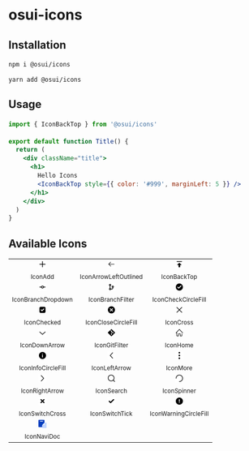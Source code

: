 # osui-icons

## Installation

```shell
npm i @osui/icons
```

```shell
yarn add @osui/icons
```

## Usage

```jsx
import { IconBackTop } from '@osui/icons'

export default function Title() {
  return (
    <div className="title">
      <h1>
        Hello Icons
        <IconBackTop style={{ color: '#999', marginLeft: 5 }} />
      </h1>
    </div>
  )
}
```

## Available Icons

<table><tbody><tr><td align="center">
                                                        <img width="16" height="16" src="./svg/add.svg"/>
                                                        <br/><sub>IconAdd</sub>
                                                        </td><td align="center">
                                                        <img width="16" height="16" src="./svg/arrow-left-outlined.svg"/>
                                                        <br/><sub>IconArrowLeftOutlined</sub>
                                                        </td><td align="center">
                                                        <img width="16" height="16" src="./svg/back-top.svg"/>
                                                        <br/><sub>IconBackTop</sub>
                                                        </td></tr><tr><td align="center">
                                                        <img width="16" height="16" src="./svg/branch-dropdown.svg"/>
                                                        <br/><sub>IconBranchDropdown</sub>
                                                        </td><td align="center">
                                                        <img width="16" height="16" src="./svg/branch-filter.svg"/>
                                                        <br/><sub>IconBranchFilter</sub>
                                                        </td><td align="center">
                                                        <img width="16" height="16" src="./svg/check-circle-fill.svg"/>
                                                        <br/><sub>IconCheckCircleFill</sub>
                                                        </td></tr><tr><td align="center">
                                                        <img width="16" height="16" src="./svg/checked.svg"/>
                                                        <br/><sub>IconChecked</sub>
                                                        </td><td align="center">
                                                        <img width="16" height="16" src="./svg/close-circle-fill.svg"/>
                                                        <br/><sub>IconCloseCircleFill</sub>
                                                        </td><td align="center">
                                                        <img width="16" height="16" src="./svg/cross.svg"/>
                                                        <br/><sub>IconCross</sub>
                                                        </td></tr><tr><td align="center">
                                                        <img width="16" height="16" src="./svg/down-arrow.svg"/>
                                                        <br/><sub>IconDownArrow</sub>
                                                        </td><td align="center">
                                                        <img width="16" height="16" src="./svg/git-filter.svg"/>
                                                        <br/><sub>IconGitFilter</sub>
                                                        </td><td align="center">
                                                        <img width="16" height="16" src="./svg/home.svg"/>
                                                        <br/><sub>IconHome</sub>
                                                        </td></tr><tr><td align="center">
                                                        <img width="16" height="16" src="./svg/info-circle-fill.svg"/>
                                                        <br/><sub>IconInfoCircleFill</sub>
                                                        </td><td align="center">
                                                        <img width="16" height="16" src="./svg/left-arrow.svg"/>
                                                        <br/><sub>IconLeftArrow</sub>
                                                        </td><td align="center">
                                                        <img width="16" height="16" src="./svg/more.svg"/>
                                                        <br/><sub>IconMore</sub>
                                                        </td></tr><tr><td align="center">
                                                        <img width="16" height="16" src="./svg/right-arrow.svg"/>
                                                        <br/><sub>IconRightArrow</sub>
                                                        </td><td align="center">
                                                        <img width="16" height="16" src="./svg/search.svg"/>
                                                        <br/><sub>IconSearch</sub>
                                                        </td><td align="center">
                                                        <img width="16" height="16" src="./svg/spinner.svg"/>
                                                        <br/><sub>IconSpinner</sub>
                                                        </td></tr><tr><td align="center">
                                                        <img width="16" height="16" src="./svg/switch-cross.svg"/>
                                                        <br/><sub>IconSwitchCross</sub>
                                                        </td><td align="center">
                                                        <img width="16" height="16" src="./svg/switch-tick.svg"/>
                                                        <br/><sub>IconSwitchTick</sub>
                                                        </td><td align="center">
                                                        <img width="16" height="16" src="./svg/warning-circle-fill.svg"/>
                                                        <br/><sub>IconWarningCircleFill</sub>
                                                        </td></tr><tr><td align="center">
                                                        <img width="16" height="16" src="./svg/navi-doc.svg"/>
                                                        <br/><sub>IconNaviDoc</sub>
                                                        </td><td align="center"></td><td align="center"></td></tr></tbody></table>
